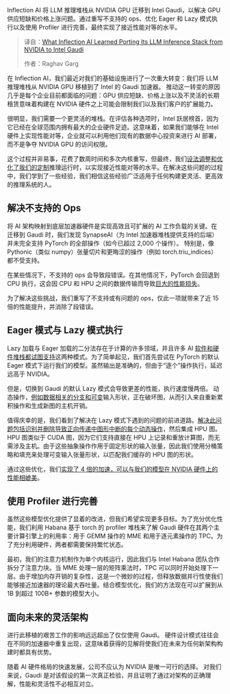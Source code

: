 <!--
title: Inflection AI：LLM推理栈从NVIDIA到Intel Gaudi的迁移经验
cover: https://cdn.thenewstack.io/media/2025/06/1243a7c1-boitumelo-pjxdfzxtmf8-unsplash-scaled.jpg
summary: Inflection AI 将 LLM 推理堆栈从 NVIDIA GPU 迁移到 Intel Gaudi，以解决 GPU 供应短缺和价格上涨问题。通过重写不支持的 ops、优化 Eager 和 Lazy 模式执行以及使用 Profiler 进行完善，最终实现了接近性能对等的水平。
-->

Inflection AI 将 LLM 推理堆栈从 NVIDIA GPU 迁移到 Intel Gaudi，以解决 GPU 供应短缺和价格上涨问题。通过重写不支持的 ops、优化 Eager 和 Lazy 模式执行以及使用 Profiler 进行完善，最终实现了接近性能对等的水平。

> 译自：[What Inflection AI Learned Porting Its LLM Inference Stack from NVIDIA to Intel Gaudi](https://thenewstack.io/what-inflection-ai-learned-porting-its-llm-inference-stack-from-nvidia-to-intel-gaudi/)
> 
> 作者：Raghav Garg

在 Inflection AI，我们最近对我们的基础设施进行了一次重大转变：我们将 LLM 推理堆栈从 NVIDIA GPU 移植到了 Intel 的 Gaudi 加速器。 推动这一转变的原因几乎是每个企业目前都面临的问题：GPU 供应短缺、价格上涨以及不灵活的长期租赁意味着构建在 NVIDIA 硬件之上可能会限制我们以及我们客户的扩展能力。

很明显，我们需要一个更灵活的堆栈。在评估各种选项时，Intel 跃居榜首，因为它已经在全球范围内拥有最大的企业硬件足迹。这意味着，如果我们能够在 Intel 硬件上实现性能对等，企业就可以利用他们现有的数据中心投资来进行 AI 部署，而不是争夺 NVIDIA GPU 的访问权限。

这个过程并非易事，花费了数周时间和多次内核重写，但最终，我们[设法调整和优化了我们的定制](https://thenewstack.io/how-to-optimize-customer-identity-and-access-management/)推理运行时，以实现接近性能对等的水平。在解决这些问题的过程中，我们学到了一些经验，我们相信这些经验广泛适用于任何构建更灵活、更高效的推理系统的人。

## **解决不支持的 Ops**

将 AI 架构映射到底层加速器硬件是实现高效且可扩展的 AI 工作负载的关键。在迁移到 Gaudi 时，我们发现 SynapseAI（为 Intel 加速器堆栈提供支持的后端）并未完全支持 PyTorch 的全部操作（如今已超过 2,000 个操作）。 特别是，像 Pythonic（类似 numpy）张量切片和更晦涩的操作（例如 torch.triu\_indices）都不受支持。

在某些情况下，不支持的 ops 会导致段错误。在其他情况下，PyTorch 会回退到 CPU 执行，这会因 CPU 和 HPU 之间的数据传输而导致[巨大的性能损失](https://thenewstack.io/processing-large-data-sets-in-fine-grained-parallel-streams-with-sql/)。

为了解决这些挑战，我们重写了不支持或有问题的 ops，仅此一项就带来了近 15 倍的性能提升，并消除了段错误。

## **Eager 模式与 Lazy 模式执行**

Lazy 加载与 Eager 加载的二分法存在于计算的许多领域，并且许多 AI [软件和硬件堆栈都试图支持](https://thenewstack.io/nvidia-wants-more-programming-languages-to-support-cuda/)这两种模式。为了简单起见，我们首先尝试在 PyTorch 的默认 Eager 模式下运行我们的模型。虽然输出是准确的，但由于“逐个”操作执行，延迟远高于 NVIDIA。

但是，切换到 Gaudi 的默认 Lazy 模式会导致更差的性能，执行速度慢两倍。 动态操作，[例如数据相关的分支和可变](https://thenewstack.io/transparency-from-behind-the-generative-ai-curtain/)输入形状，正在破坏图，从而引入来自重新累积操作和生成新图的主机开销。

值得庆幸的是，我们看到了解决在 Lazy 模式下遇到的问题的前进道路。[解决此问题包括识别并删除导致正向传递中图形中断的每个动态操作](https://thenewstack.io/5-steps-to-identify-and-address-incident-response-gaps/)，然后集成 HPU 图。 HPU 图类似于 CUDA 图，因为它们支持直接在 HPU 上记录和重放计算图，而无需涉及主机。由于这些抽象操作作用于固定形状的输入张量，因此我们使用分桶策略和填充来处理可变输入张量形状，以匹配我们缓存的 HPU 图的形状。

通过这些优化，我们[实现了 4 倍的加速，可以与我们的模型在 NVIDIA 硬件上的性能相媲美](https://thenewstack.io/5-tips-to-achieve-performance-engineering-at-scale/)。

## **使用 Profiler 进行完善**

虽然这些模型优化提供了显着的改进，但我们希望实现更多目标。为了充分优化性能，我们利用 Habana 基于 torch 的 profiler 堆栈来了解 Gaudi 硬件在其两个主要计算引擎上的利用率：用于 GEMM 操作的 MME 和用于逐元素操作的 TPC。为了充分利用硬件，两者都需要保持繁忙状态。

最初，我们的注意力机制作为单个内核运行，因此我们与 Intel Habana 团队合作拆分了注意力块。当 MME 处理一层的矩阵乘法时，TPC 可以同时开始处理下一层。由于增加内存开销的复杂性，这是一个微妙的过程，但释放数据并行性使我们能够接近加速器的理论最大吞吐量。结合模型优化，我们的方法现在可以扩展到从 1B 到超过 100B+ 参数的模型大小。

## **面向未来的灵活架构**

进行此移植的艰苦工作的影响远远超出了仅仅使用 Gaudi。 硬件设计模式往往会在不同的加速器中重复出现，这意味着获得的见解将使我们在未来为任何新架构构建时都具有优势。

随着 AI 硬件格局的快速发展，公司不应认为 NVIDIA 是唯一可行的选择。 对我们来说，Gaudi 是对该假设的第一次真正检验，并且证明了通过对架构的正确理解，性能和灵活性不必相互对立。